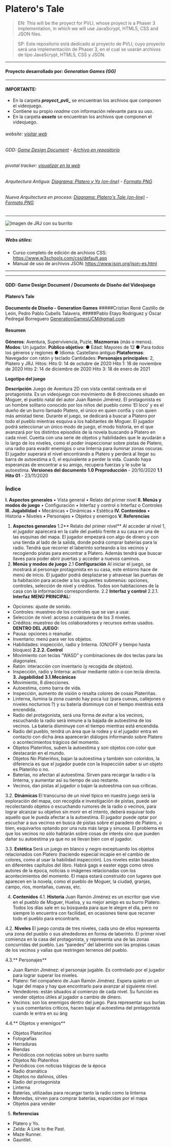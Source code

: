 # Platero's Tale
 > EN: This will be the proyect for PVLI, whose proyect is a Phaser 3 implementation, in which we will use JavaScrypt, HTML5, CSS and JSON files. 
 
 > SP: Este repositorio está dedicado al proyecto de PVLI, cuyo proyecto será una implementación de Phaser 3, en el cual se usarán archivos de tipo JavaScrypt, HTML5, CSS y JSON.
 ___
 #### Proyecto desarrollado por: _Generation Games (GG)_
 ___
 #### IMPORTANTE:
 - En la carpeta **_proyect_pvli__** se encuentran los archivos que componen el videojuego.
 - Contiene su propio _readme_ con información relevante para su uso.
 - En la carpeta **_assets_** se encuentran los archivos que componen el videojuego.
 
 ###### website: [visitar web][WEB]

 ###### GDD: [Game Design Document][GDD] - [Archivo en repositorio][GDD en repo]
 
 ###### pivotal tracker: [visualizar en la web][Pivotal Tracker]

 ###### Arquitectura Antigua: [Diagrama: Platero y Yo (on-line)][Arquitectura antigua] - [Formato PNG][PNG Arquitectura antigua]

 ###### Nueva Arquitectura en proceso: [Diagrama: Platero's Tale (on-line)][Nueva Arquitectura] - [Formato PNG][PNG Nueva Arquitectura]
 ___
 ![Imagen de JRJ con su burrito][logo]
 ___
 
 ##### Webs útiles:
 
 - Curso completo de edición de archivos CSS: https://www.w3schools.com/css/default.asp
 - Manual de uso de archivos JSON: https://www.json.org/json-es.html
 ___
 ___

 #### GDD: Game Design Document / Documento de Diseño del Videojuego
#### **Platero’s Tale**
**Documento de Diseño - Generation Games**
#####Cristian René Castillo de León, Pedro Pablo Cubells Talavera,
#####Pablo Etayo Rodríguez y Óscar Pedregal Borreguero
GenerationGamesUCM@gmail.com

#### **Resumen**
**Géneros**: Aventura, Supervivencia, Puzle,
**Mazmorras** (más o menos).
**Modos**: Un jugador.
**Público objetivo**:
● Edad: Mayores de 12
● Para todos los géneros y regiones
● Idioma: Castellano antiguo
**Plataformas**: Navegador con ratón y teclado
Cantidades:
**Personajes principales**: 2, Platero y JRJ.
Hitos:
Hito 0: 14 de octubre de 2020
Hito 1: 16 de noviembre de 2020
Hito 2: 14 de diciembre de 2020
Hito 3: 18 de enero de 2021

**Logotipo del juego**


**Descripción**
Juego de Aventura 2D con vista cenital centrada en el protagonista. Es un videojuego con
movimiento de 8 direcciones situado en Moguer, el pueblo natal del autor Juan Ramón
Jiménez.
El protagonista es un hombre solitario conocido por los niños del pueblo como ‘El loco’ y es
el dueño de un burro llamado Platero, el único en quien confía y con quien más amistad
tiene. Durante el juego, se dedicará a buscar a Platero por todo el pueblo mientras esquiva
a los habitantes de Moguer.
El jugador podrá seleccionar un único modo de juego, el modo historia, en el que avanzará
por los distintos episodios de la novela buscando a Platero en cada nivel. Cuenta con una
serie de objetos y habilidades que le ayudarán a lo largo de los niveles, como el poder
inspeccionar sobre pistas de Platero, una radio para evadir enemigos o una linterna para
iluminar zonas oscuras.
El jugador superará el nivel encontrando a Platero y perderá al llegar su barra de autoestima
a 0, el equivalente a perder la vida. Cuando haya esperanzas de encontrar a su amigo,
recupera fuerzas y le sube la autoestima.
**Versiones del documento**
**1.0 Preproducción** - 20/10/2020
**1.1 Hito 01** - 23/11/2020
### **Índice**
**I. Aspectos generales**
• Vista general
• Relato del primer nivel
**II. Menús y modos de juego**
• Configuración
• Interfaz y control
o Interfaz
o Controles
**III. Jugabilidad**
• Mecánicas
• Dinámicas
• Estética
**IV. Contenidos**
• Historia
• Niveles
• Personajes
• Objetos y enemigos
**V. Referencias**
1. **Aspectos generales**
1.2** Relato del primer nivel**
Al acceder al nivel 1, el jugador aparecerá en la calle del pueblo frente a su casa en una de
las esquinas del mapa. El jugador empezará con algo de dinero y con una tienda al lado de
la salida, donde podrá comprar baterías para la radio. Tendrá que recorrer el laberinto
sorteando a los vecinos y recogiendo pistas para encontrar a Platero. Además tendrá que
buscar llaves para poder abrir puertas y acceder a nuevos caminos.
2. **Menús y modos de juego**
2.1 **Configuración**
Al iniciar el juego, se mostrará al personaje protagonista en su casa, este entorno hace de
menú de inicio. El jugador podrá desplazarse y atravesar las puertas de la habitación para
acceder a los siguientes submenús: opciones, controles, selección de nivel y créditos.
Todos son habitaciones de la casa con la información correspondiente.
2.2 **Interfaz y control**
2.2.1. **Interfaz**
**MENÚ PRINCIPAL:**
- Opciones: ajuste de sonido.
- Controles: muestreo de los controles que se van a usar.
- Selección de nivel: acceso a cualquiera de los 3 niveles.
- Créditos: muestreo de los colaboradores y recursos extras usados.
**DENTRO DEL JUEGO:**
- Pausa: opciones o reanudar.
- Inventario: menú para ver los objetos.
- Habilidades: inspección, radio y linterna. (ON/OFF y tiempo hasta bloqueo)
**2.2.2. Control**
- Movimiento con teclas “WASD” y combinaciones de dos teclas para las
diagonales.
- Ratón: interacción con inventario (y recogida de objetos).
- Inspección, radio y linterna: activar mediante ratón o con tecla directa.
**3. Jugabilidad**
**3.1.Mecánicas**
- Movimiento, 8 direcciones.
- Autoestima, como barra de vida.
- Inspección, aumento de visión o resalta colores de cosas Plateriñas.
- Linterna, ilumina la zona cuando hay poca luz (para cuevas, callejones o niveles
nocturnos ?) y su batería disminuye con el tiempo mientras está encendida.
- Radio del protagonista, será una forma de evitar a los vecinos, escuchando la radio
será inmune a la bajada de autoestima de los vecinos. La batería disminuye con el
tiempo mientras está encendida.
- Radio del pueblo, tendrá un área que la rodea y si el jugador entra en contacto con
dicha área aparecerán diálogos informando sobre Platero o acontecimientos trágicos
del momento.
- Objetos Plateriños, suben la autoestima y son objetos con color que destacarán en
el mundo.
- Objetos No Plateriños, bajan la autoestima y también son coloridos, la diferencia es
que el jugador puede con la Inspección saber si un objeto es Plateriño o no.
- Baterías, no afectan al autoestima. Sirven para recargar la radio o la linterna, y
aumentar así su tiempo de uso restante.
- Vecinos, dan pistas al jugador o bajan la autoestima con sus críticas.

3.2. **Dinámicas**
El transcurso de un nivel típico en nuestro juego será la exploración del mapa, con recogida
e investigación de pistas, puede ser recolectando objetos o escuchando rumores de la radio
o vecinos, para lograr alcanzar su objetivo sin morir en el intento, deberá esquivar todo
aquello que le pueda afectar a la autoestima.
El jugador puede optar por escuchar a sus vecinos en busca de pistas sobre el paradero de
Platero, o bien, esquivarlos optando por una ruta más larga y sinuosa. El problema es que
los vecinos no sólo hablarán sobre cosas de interés sino que pueden dañar su autoestima
ya que no se llevan bien con el jugador.

3.3. **Estética**
Será un juego en blanco y negro exceptuando los objetos relacionados con Platero
(haciendo especial incapie en el cambio de colores, como al usar la habilidad inspección).
Los niveles están basados en diferentes capítulos del libro. Habrá gags e easter eggs como
otros autores de la época, noticias o imágenes relacionadas con los acontecimientos del
momento.
El mapa estará construido con lugares que aparecen en la novela, como el pueblo de
Moguer, la ciudad, granjas, campo, ríos, montañas, cuevas, etc.

4. **Contenidos**
4.1. **Historia**
Juan Ramón Jiménez es un escritor que vive en el pueblo de Moguer, Huelva, y su mejor
amigo es su burro Platero. Todos los días sale en su búsqueda para que le alegre el día,
pero no siempre lo encuentra con facilidad, en ocasiones tiene que recorrer todo el pueblo
para encontrarle.

4.2. **Niveles**
El juego consta de tres niveles, cada uno de ellos representa una zona del pueblo o sus
alrededores en forma de laberinto.
El primer nivel comienza en la casa del protagonista, y representa una de las zonas
concurridas del pueblo. Las “paredes” del laberinto son las propias casas de los vecinos y
vallas que restringen terrenos del pueblo.

4.3.** Personajes**
- Juan Ramón Jiménez: el personaje jugable. Es controlado por el jugador para lograr
superar los niveles.
- Platero: fiel compañero de Juan Ramón Jiménez. Espera quieto en un lugar del
mapa y hay que encontrarlo para avanzar al siguiente nivel.
- Vendedores: están situados al comienzo de cada nivel. Su función es vender objetos
útiles al jugador a cambio de dinero.
- Vecinos: son los enemigos dentro del juego. Para representar sus burlas y sus
comentarios críticos, hacen bajar el autoestima del protagonista cuando le entra en
su áng

4.4.** Objetos y enemigos**
- Objetos Plateriños
- Fotografías
- Herraduras
- Riendas
- Periódicos con noticias sobre un burro suelto
- Objetos No Plateriños
- Periódicos con noticias trágicas de la época
- Radio dramática
- Objetos no dañinos, útiles
- Radio del protagonista
- Linterna
- Baterías, utilizadas para recargar tanto la radio como la linterna
- Monedas, sirven para comprar baterías, esparcidas por el mapa
- Objetos para vender

5. **Referencias**
- Platero y Yo.
- Zelda: A Link to the Past.
- Maze Runner.
- Gauntlet.

[logo]: assets/images/adaptacion.png "Platero's Tale"
[WEB]: https://acedpol.github.io/Proyecto_PVLI_/index.html "Web del Proyecto"
[GDD]: http://acedpol.github.io/Proyecto_PVLI_/assets/documents/GDD/Plateros_Tale_GDD_v1.1.pdf "Enlace a la web (versión html)"
[GDD en repo]: https://github.com/Acedpol/Proyecto_PVLI_/blob/master/assets/documents/GDD/Plateros_Tale_GDD_v1.1.pdf "Link a la ubicación en el repositorio"
[Pivotal Tracker]: https://www.pivotaltracker.com/n/projects/2474691 "Herramienta de gestión del Proyecto"
[Arquitectura antigua]: https://viewer.diagrams.net/?highlight=0000ff&edit=_blank&layers=1&nav=1&title=Arquitectura%20Platero%20y%20Yo#Uhttps%3A%2F%2Fdrive.google.com%2Fuc%3Fid%3D1B3NTcCrNRc7D7IHi2svY9JxskboJyzo2%26export%3Ddownload "Visualizador web"
[Nueva Arquitectura]: https://viewer.diagrams.net/?highlight=0000ff&edit=_blank&layers=1&nav=1&title=ArquitecturaPlaterosTale.drawio#Uhttps%3A%2F%2Fdrive.google.com%2Fuc%3Fid%3D1fdzaqrhfvPPrEq2kRV5FCk7kSp_H8JpD%26export%3Ddownload "Visualizador web"
[PNG Arquitectura antigua]: https://github.com/Acedpol/Proyecto_PVLI_/blob/master/assets/documents/Arquitectura%20-%20UML/Arquitectura%20Platero%20y%20Yo.png
[PNG Nueva Arquitectura]: https://github.com/Acedpol/Proyecto_PVLI_/blob/master/assets/documents/Arquitectura%20-%20UML/ArquitecturaPlaterosTale_1.1.png

